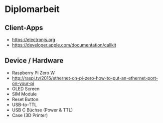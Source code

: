 # Diplomarbeit

## Client-Apps
- https://electronjs.org
- https://developer.apple.com/documentation/callkit

## Device / Hardware
- Raspberry Pi Zero W
- http://raspi.tv/2015/ethernet-on-pi-zero-how-to-put-an-ethernet-port-on-your-pi
- OLED Screen
- SIM Module
- Reset Button
- USB-to-TTL
- USB C Büchse (Power & TTL)
- Case (3D Printer)
